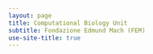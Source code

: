 ```yaml
---
layout: page
title: Computational Biology Unit
subtitle: Fondazione Edmund Mach (FEM)
use-site-title: true
---
```

